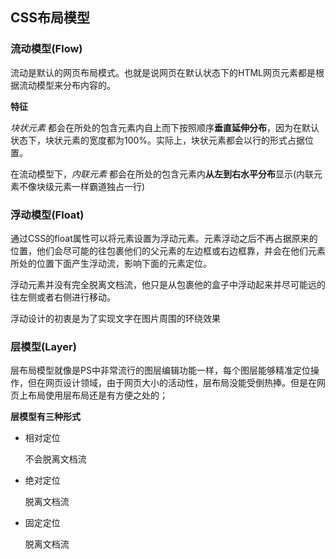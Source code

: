 ## CSS布局模型



### 流动模型(Flow)

流动是默认的网页布局模式。也就是说网页在默认状态下的HTML网页元素都是根据流动模型来分布内容的。

**特征**

*块状元素* 都会在所处的包含元素内自上而下按照顺序**垂直延伸分布**，因为在默认状态下，块状元素的宽度都为100%。实际上，块状元素都会以行的形式占据位置。

在流动模型下，*内联元素* 都会在所处的包含元素内**从左到右水平分布**显示(内联元素不像块级元素一样霸道独占一行)



### 浮动模型(Float)

通过CSS的float属性可以将元素设置为浮动元素。元素浮动之后不再占据原来的位置，他们会尽可能的往包裹他们的父元素的左边框或右边框靠，并会在他们元素所处的位置下面产生浮动流，影响下面的元素定位。

浮动元素并没有完全脱离文档流，他只是从包裹他的盒子中浮动起来并尽可能远的往左侧或者右侧进行移动。

浮动设计的初衷是为了实现文字在图片周围的环绕效果



### 层模型(Layer)

层布局模型就像是PS中非常流行的图层编辑功能一样，每个图层能够精准定位操作，但在网页设计领域，由于网页大小的活动性，层布局没能受倒热捧。但是在网页上布局使用层布局还是有方便之处的；

**层模型有三种形式**

- 相对定位

  不会脱离文档流

- 绝对定位

  脱离文档流

- 固定定位

  脱离文档流